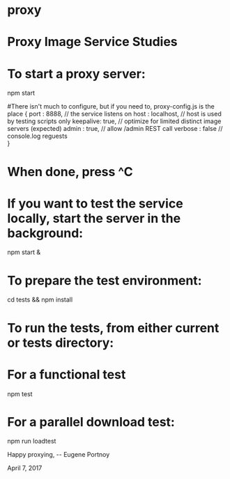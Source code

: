 # proxy
# Proxy Image Service Studies

# To start a proxy server:
npm start

#There isn't much to configure, but if you need to, proxy-config.js is the place
{
  port     : 8888,      // the service listens on
  host     : localhost, // host is used by testing scripts only
  keepalive: true,      // optimize for limited distinct image servers (expected)
  admin    : true,      // allow /admin REST call
  verbose  : false      // console.log reguests  
}
# When done, press ^C

# If you want to test the service locally, start the server in the background:
npm start &

# To prepare the test environment:
cd tests && npm install

# To run the tests, from either current or tests directory:

# For a functional test
npm test

# For a parallel download test:
npm run loadtest <iterations>

Happy proxying,
-- Eugene Portnoy

April 7, 2017

